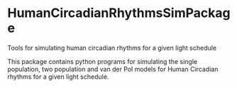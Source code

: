 # HumanCircadianRhythmsSimPackage
Tools for simulating human circadian rhythms for a given light schedule


This package contains python programs for simulating the single population, two population and van der Pol models for Human 
Circadian rhythms for a given light schedule. 

